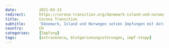 ```yaml
---
date:          2021-03-13
redirect:      https://corona-transition.org/danemark-island-und-norwegen-setzen-impfungen-mit-astrazeneca-covid-19-nach
title:         Corona Transition
subtitle:      'Dänemark, Island und Norwegen setzen Impfungen mit AstraZeneca Impfstoff nach Berichten über Blutgerinnsel aus'
country:       CH
categories:    [Impfung]
tags:          [astrazeneca, blutgerinnungsstörungen, impf-stopp]
---
```

